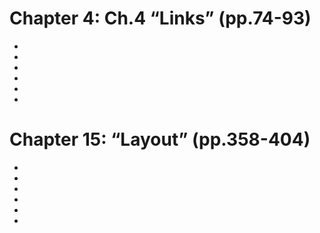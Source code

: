 # Chapter 4: Ch.4 “Links” (pp.74-93)
- <bv>
- <bv>
- <bv>
- <bv>
- <bv>
- <bv>

# Chapter 15: “Layout” (pp.358-404)
- <bv>
- <bv>
- <bv>
- <bv>
- <bv>
- <bv>
